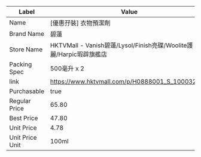 | Label           | Value                                                    |
| --------------- | -------------------------------------------------------- |
| Name            | [優惠孖裝] 衣物預潔劑                                             |
| Brand Name      | 碧蓮                                                       |
| Store Name      | HKTVMall - Vanish碧蓮/Lysol/Finish亮碟/Woolite護麗/Harpic瑕辟旗艦店 |
| Packing Spec    | 500毫升 x 2                                                |
| link            | https://www.hktvmall.com/p/H0888001_S_10003250A          |
| Purchasable     | true                                                     |
| Regular Price   | 65.80                                                    |
| Best Price      | 47.80                                                    |
| Unit Price      | 4.78                                                     |
| Unit Price Unit | 100ml                                                    |

